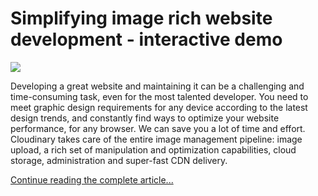# Simplifying image rich website development - interactive demo

![](https://res.cloudinary.com/cloudinary/image/upload/w_700/demo_cat_blog_main_image.jpg)

Developing a great website and maintaining it can be a challenging and time-consuming task, even for the most talented developer. You need to meet graphic design requirements for any device according to the latest design trends, and constantly find ways to optimize your website performance, for any browser. 
We can save you a lot of time and effort. Cloudinary takes care of the entire image management pipeline: image upload, a rich set of manipulation and optimization capabilities, cloud storage, administration and super-fast CDN delivery. 

[Continue reading the complete article...](https://cloudinary.com/blog/simplifying_image_rich_website_development_interactive_demo)